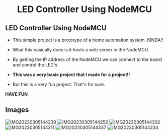 <h1 align="center">LED Controller Using NodeMCU</h1>

## LED Controller Using NodeMCU

- This simple project is a prototype of a home automation system. KINDA!!

- What this basically does is it hosts a web server in the NodeMCU 

- By getting the IP address of the NodeMCU we can connect to the board and control the LED's 

- **This was a very basic project that I made for a project!!**

- But this is a very fun project. That's for sure.

**HAVE FUN**

## Images

![IMG20230305144239](https://user-images.githubusercontent.com/65855605/223183315-ecbfb053-a4b5-4ce3-999f-d11f1b37cbe9.jpg)
![IMG20230305144252](https://user-images.githubusercontent.com/65855605/223183345-d8bc6308-1a3f-4e58-a5b2-fb7ff3a4a66d.jpg)
![IMG20230305144302](https://user-images.githubusercontent.com/65855605/223183365-cdb27dff-512b-44ce-8371-394294db337e.jpg)
![IMG20230305144311](https://user-images.githubusercontent.com/65855605/223183381-e9273c73-3663-4a27-9e85-b6ee4bb1cae7.jpg)
![IMG20230305144337](https://user-images.githubusercontent.com/65855605/223183407-4b4d3f50-f877-4fb5-9cde-039ee5d961a6.jpg)
![IMG20230305144234](https://user-images.githubusercontent.com/65855605/223183423-be1429fe-58a1-40fc-81d4-273dcbea52dd.jpg)
